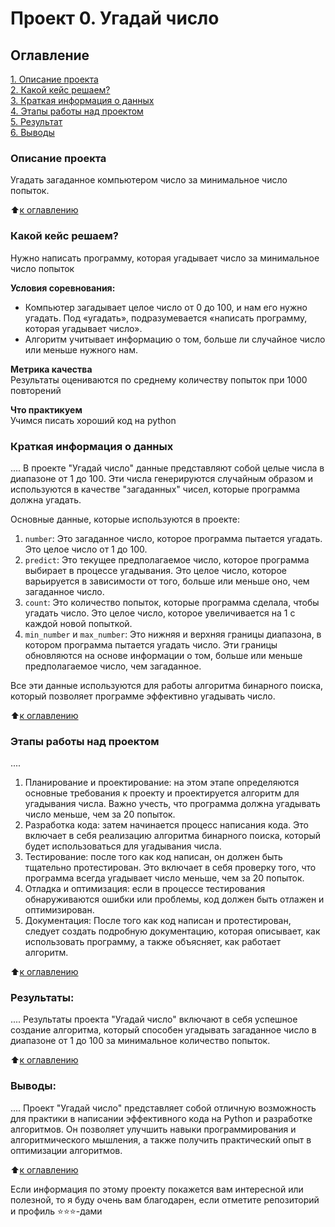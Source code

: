 # Проект 0. Угадай число

## Оглавление  
[1. Описание проекта](.README.md#Описание-проекта)  
[2. Какой кейс решаем?](.README.md#Какой-кейс-решаем)  
[3. Краткая информация о данных](.README.md#Краткая-информация-о-данных)  
[4. Этапы работы над проектом](.README.md#Этапы-работы-над-проектом)  
[5. Результат](.README.md#Результат)    
[6. Выводы](.README.md#Выводы) 

### Описание проекта    
Угадать загаданное компьютером число за минимальное число попыток.

:arrow_up:[к оглавлению](_)


### Какой кейс решаем?    
Нужно написать программу, которая угадывает число за минимальное число попыток

**Условия соревнования:**  
- Компьютер загадывает целое число от 0 до 100, и нам его нужно угадать. Под «угадать», подразумевается «написать программу, которая угадывает число».
- Алгоритм учитывает информацию о том, больше ли случайное число или меньше нужного нам.

**Метрика качества**     
Результаты оцениваются по среднему количеству попыток при 1000 повторений

**Что практикуем**     
Учимся писать хороший код на python


### Краткая информация о данных
....
В проекте "Угадай число" данные представляют собой целые числа в диапазоне от 1 до 100. Эти числа генерируются случайным образом и используются в качестве "загаданных" чисел, которые программа должна угадать.

Основные данные, которые используются в проекте:
1. `number`: Это загаданное число, которое программа пытается угадать. Это целое число от 1 до 100.
2. `predict`: Это текущее предполагаемое число, которое программа выбирает в процессе угадывания. Это целое число, которое варьируется в зависимости от того, больше или меньше оно, чем загаданное число.
3. `count`: Это количество попыток, которые программа сделала, чтобы угадать число. Это целое число, которое увеличивается на 1 с каждой новой попыткой.
4. `min_number` и `max_number`: Это нижняя и верхняя границы диапазона, в котором программа пытается угадать число. Эти границы обновляются на основе информации о том, больше или меньше предполагаемое число, чем загаданное.

Все эти данные используются для работы алгоритма бинарного поиска, который позволяет программе эффективно угадывать число.

:arrow_up:[к оглавлению](.README.md#Оглавление)


### Этапы работы над проектом  
....
1. Планирование и проектирование: на этом этапе определяются основные требования к проекту и проектируется алгоритм для угадывания числа. Важно учесть, что программа должна угадывать число меньше, чем за 20 попыток.
2. Разработка кода: затем начинается процесс написания кода. Это включает в себя реализацию алгоритма бинарного поиска, который будет использоваться для угадывания числа.
3. Тестирование: после того как код написан, он должен быть тщательно протестирован. Это включает в себя проверку того, что программа всегда угадывает число меньше, чем за 20 попыток.
4. Отладка и оптимизация: если в процессе тестирования обнаруживаются ошибки или проблемы, код должен быть отлажен и оптимизирован.
5. Документация: После того как код написан и протестирован, следует создать подробную документацию, которая описывает, как использовать программу, а также объясняет, как работает алгоритм.

:arrow_up:[к оглавлению](.README.md#Оглавление)


### Результаты:  
....
Результаты проекта "Угадай число" включают в себя успешное создание алгоритма, который способен угадывать загаданное число в диапазоне от 1 до 100 за минимальное количество попыток.

:arrow_up:[к оглавлению](.README.md#Оглавление)


### Выводы:  
....
Проект "Угадай число" представляет собой отличную возможность для практики в написании эффективного кода на Python и разработке алгоритмов. Он позволяет улучшить навыки программирования и алгоритмического мышления, а также получить практический опыт в оптимизации алгоритмов.

:arrow_up:[к оглавлению](.README.md#Оглавление)


Если информация по этому проекту покажется вам интересной или полезной, то я буду очень вам благодарен, если отметите репозиторий и профиль ⭐️⭐️⭐️-дами
